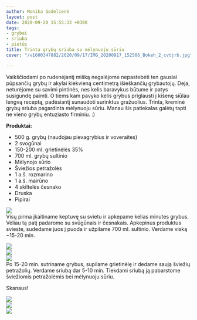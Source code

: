 ```yaml
---
author: Monika Godelienė
layout: post
date: 2020-09-20 15:55:33 +0300
tags:
- grybai
- sriuba
- pietūs
title: Trinta grybų sriuba su mėlynuoju sūriu
cover: "/v1600347882/2020/09/17/IMG_20200917_152506_Bokeh_2_cvtjrb.jpg"

---
```

Vaikščiodami po rudenėjantį mišką negalėjome nepastebėti ten gausiai pūpsančių grybų ir akylai kiekvieną centimetrą išieškančių grybautojų. Deja, neturėjome su savimi pintinės, nes kelis baravykus būtume ir patys susigundę paimti. O tiems kam pavyko kelis grybus priglausti į kišenę siūlau lengvą receptą, padėsiantį sunaudoti surinktus gražuolius. Trinta, kreminė grybų sriuba pagardinta mėlynuoju sūriu. Manau šis patiekalas galėtų tapti ne vieno grybų entuziasto firminiu. :)

**Produktai:**

* 500 g. grybų (naudojau pievagrybius ir voveraites)
* 2 svogūnai
* 150-200 ml. grietinėlės 35%
* 700 ml. grybų sultinio
* Mėlynojo sūrio
* Šviežios petražolės
* 1 a.š. rozmarino
* 1 a.š. mairūno
* 4 skiltelės česnako
* Druska
* Pipirai

![](https://res.cloudinary.com/monikagod/image/upload/v1600347888/2020/09/17/IMG_20200917_144034_Bokeh_2_rphgaq.jpg)  
Visų pirma įkaitiname keptuvę su svietu ir apkepame kelias minutes grybus. Vėliau tą patį padarome su svūgūnais ir česnakais. Apkepinus produktus svieste, sudedame juos į puoda ir užpilame 700 ml. sultinio. Verdame viską \~15-20 min.   
  
![](https://res.cloudinary.com/monikagod/image/upload/v1600347881/2020/09/17/IMG_20200917_144812_Bokeh_2_qd3avh.jpg)  
![](https://res.cloudinary.com/monikagod/image/upload/v1600347880/2020/09/17/IMG_20200917_145539_Bokeh_2_eyt2a2.jpg)  
![](https://res.cloudinary.com/monikagod/image/upload/v1600347880/2020/09/17/IMG_20200917_145927_Bokeh_2_ezqcbi.jpg)  
Po 15-20 min. sutriname grybus, supilame grietinėlę ir dedame saują šviežių petražolių. Verdame sriubą dar 5-10 min. Tiekdami sriubą ją pabarstome šviežiomis petražolėmis bei mėlynuoju sūriu.  
  
Skanaus!  
  
![](https://res.cloudinary.com/monikagod/image/upload/v1600347881/2020/09/17/IMG_20200917_151112_Bokeh_2_covldo.jpg)  
![](https://res.cloudinary.com/monikagod/image/upload/v1600347881/2020/09/17/IMG_20200917_151206_Bokeh_2_xqw1d7.jpg)  
![](https://res.cloudinary.com/monikagod/image/upload/v1600347881/2020/09/17/IMG_20200917_152422_Bokeh_2_pwbqrz.jpg)